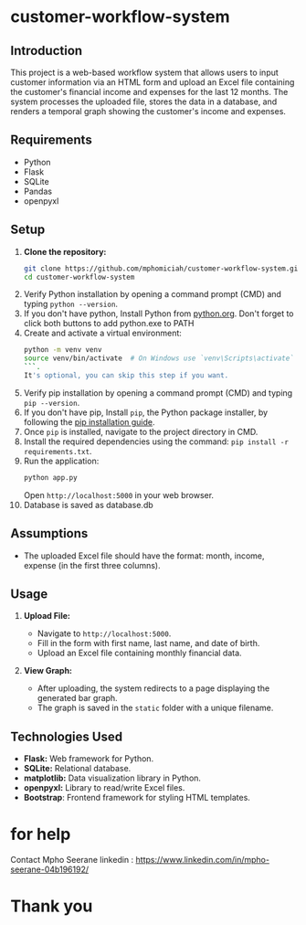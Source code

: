# customer-workflow-system

## Introduction

This project is a web-based workflow system that allows users to input customer information via an HTML form and upload an Excel file containing the customer's financial income and expenses for the last 12 months. The system processes the uploaded file, stores the data in a database, and renders a temporal graph showing the customer's income and expenses.


## Requirements

- Python
- Flask
- SQLite
- Pandas
- openpyxl

## Setup

1. **Clone the repository:**
   ```bash
   git clone https://github.com/mphomiciah/customer-workflow-system.git
   cd customer-workflow-system
2. Verify Python installation by opening a command prompt (CMD) and typing `python --version`.
3. If you don't have python, Install Python from [python.org](https://www.python.org/downloads/). Don't forget to click both buttons to add python.exe to PATH
4. Create and activate a virtual environment:
    ```bash
    python -m venv venv
    source venv/bin/activate  # On Windows use `venv\Scripts\activate`
    ```. 
    It's optional, you can skip this step if you want.
5. Verify pip installation by opening a command prompt (CMD) and typing `pip --version`.
6. If you don't have pip, Install `pip`, the Python package installer, by following the [pip installation guide](https://pip.pypa.io/en/stable/installation/).
7. Once `pip` is installed, navigate to the project directory in CMD.
8. Install the required dependencies using the command: `pip install -r requirements.txt`.
9. Run the application:
   ```bash
   python app.py
   ```
   Open `http://localhost:5000` in your web browser.
10. Database is saved as database.db 

## Assumptions

- The uploaded Excel file should have the format: month, income, expense (in the first three columns).

## Usage

1. **Upload File:**
    - Navigate to `http://localhost:5000`.
    - Fill in the form with first name, last name, and date of birth.
    - Upload an Excel file containing monthly financial data.

2. **View Graph:**
    - After uploading, the system redirects to a page displaying the generated bar graph.
    - The graph is saved in the `static` folder with a unique filename.

## Technologies Used

- **Flask:** Web framework for Python.
- **SQLite:** Relational database.
- **matplotlib:** Data visualization library in Python.
- **openpyxl:** Library to read/write Excel files.
- **Bootstrap**: Frontend framework for styling HTML templates.

# for help
Contact 
Mpho Seerane
linkedin : https://www.linkedin.com/in/mpho-seerane-04b196192/

# Thank you